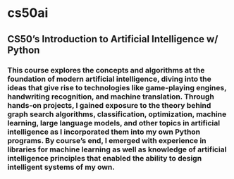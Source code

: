 # cs50ai

## CS50’s Introduction to Artificial Intelligence w/ Python

### This course explores the concepts and algorithms at the foundation of modern artificial intelligence, diving into the ideas that give rise to technologies like game-playing engines, handwriting recognition, and machine translation. Through hands-on projects, I gained exposure to the theory behind graph search algorithms, classification, optimization, machine learning, large language models, and other topics in artificial intelligence as I incorporated them into my own Python programs. By course’s end, I emerged with experience in libraries for machine learning as well as knowledge of artificial intelligence principles that enabled the ability to design intelligent systems of my own.
